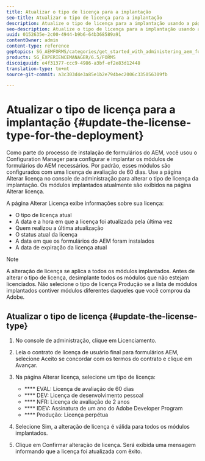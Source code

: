 ```yaml
---
title: Atualizar o tipo de licença para a implantação
seo-title: Atualizar o tipo de licença para a implantação
description: Atualize o tipo de licença para a implantação usando a página Alterar licença no console de administração.
seo-description: Atualize o tipo de licença para a implantação usando a página Alterar licença no console de administração.
uuid: 0152635e-2c00-4944-b9b6-64b368589a91
contentOwner: admin
content-type: reference
geptopics: SG_AEMFORMS/categories/get_started_with_administering_aem_forms_on_jee
products: SG_EXPERIENCEMANAGER/6.5/FORMS
discoiquuid: e4f31377-ccc9-4986-a3bf-ef2e83d12448
translation-type: tm+mt
source-git-commit: a3c303d4e3a85e1b2e794bec2006c335056309fb

---
```



# Atualizar o tipo de licença para a implantação {#update-the-license-type-for-the-deployment}

Como parte do processo de instalação de formulários do AEM, você usou o Configuration Manager para configurar e implantar os módulos de formulários do AEM necessários. Por padrão, esses módulos são configurados com uma licença de avaliação de 60 dias. Use a página Alterar licença no console de administração para alterar o tipo de licença da implantação. Os módulos implantados atualmente são exibidos na página Alterar licença.

A página Alterar Licença exibe informações sobre sua licença:

* O tipo de licença atual
* A data e a hora em que a licença foi atualizada pela última vez
* Quem realizou a última atualização
* O status atual da licença
* A data em que os formulários do AEM foram instalados
* A data de expiração da licença atual

>[!NOTE]
>
>A alteração de licença se aplica a todos os módulos implantados. Antes de alterar o tipo de licença, desimplante todos os módulos que não estejam licenciados. Não selecione o tipo de licença Produção se a lista de módulos implantados contiver módulos diferentes daqueles que você comprou da Adobe.

## Atualizar o tipo de licença {#update-the-license-type}

1. No console de administração, clique em Licenciamento.
1. Leia o contrato de licença de usuário final para formulários AEM, selecione Aceito se concordar com os termos do contrato e clique em Avançar.
1. Na página Alterar licença, selecione um tipo de licença:

   * **** EVAL: Licença de avaliação de 60 dias
   * **** DEV: Licença de desenvolvimento pessoal
   * **** NFR: Licença de avaliação de 2 anos
   * **** IDEV: Assinatura de um ano do Adobe Developer Program
   * **** Produção: Licença perpétua

1. Selecione Sim, a alteração de licença é válida para todos os módulos implantados.
1. Clique em Confirmar alteração de licença. Será exibida uma mensagem informando que a licença foi atualizada com êxito.

